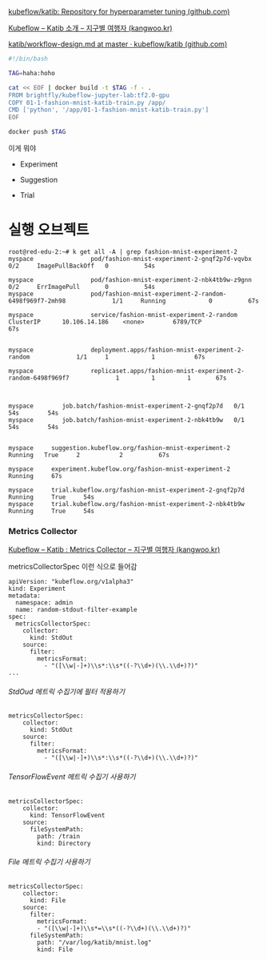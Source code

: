 [kubeflow/katib: Repository for hyperparameter tuning (github.com)](https://github.com/kubeflow/katib)



[Kubeflow – Katib 소개 – 지구별 여행자 (kangwoo.kr)](https://kangwoo.kr/2020/03/20/kubeflow-katib-소개/)

[katib/workflow-design.md at master · kubeflow/katib (github.com)](https://github.com/kubeflow/katib/blob/master/docs/workflow-design.md)



```sh
#!/bin/bash

TAG=haha:hoho

cat << EOF | docker build -t $TAG -f - . 
FROM brightfly/kubeflow-jupyter-lab:tf2.0-gpu
COPY 01-1-fashion-mnist-katib-train.py /app/
CMD ['python', '/app/01-1-fashion-mnist-katib-train.py']
EOF

docker push $TAG
```





이게 뭐야

- Experiment

- Suggestion

- Trial

# 실행 오브젝트

```
root@red-edu-2:~# k get all -A | grep fashion-mnist-experiment-2
myspace                pod/fashion-mnist-experiment-2-gnqf2p7d-vqvbx                      0/2     ImagePullBackOff   0          54s

myspace                pod/fashion-mnist-experiment-2-nbk4tb9w-z9gnn                      0/2     ErrImagePull       0          54s
myspace                pod/fashion-mnist-experiment-2-random-6498f969f7-2mh98             1/1     Running            0          67s

myspace                service/fashion-mnist-experiment-2-random              ClusterIP      10.106.14.186    <none>        6789/TCP                                                                                                                                                                                  67s


myspace                deployment.apps/fashion-mnist-experiment-2-random             1/1     1            1           67s

myspace                replicaset.apps/fashion-mnist-experiment-2-random-6498f969f7             1         1         1       67s



myspace        job.batch/fashion-mnist-experiment-2-gnqf2p7d   0/1           54s        54s
myspace        job.batch/fashion-mnist-experiment-2-nbk4tb9w   0/1           54s        54s


myspace     suggestion.kubeflow.org/fashion-mnist-experiment-2   Running   True     2           2          67s

myspace     experiment.kubeflow.org/fashion-mnist-experiment-2   Running     67s

myspace     trial.kubeflow.org/fashion-mnist-experiment-2-gnqf2p7d   Running     True     54s
myspace     trial.kubeflow.org/fashion-mnist-experiment-2-nbk4tb9w   Running     True     54s
```



### Metrics Collector

[Kubeflow – Katib : Metrics Collector – 지구별 여행자 (kangwoo.kr)](https://www.kangwoo.kr/2020/03/21/kubeflow-katib-metrics-collector/)

metricsCollectorSpec 이런 식으로 들어감

```
apiVersion: "kubeflow.org/v1alpha3"
kind: Experiment
metadata:
  namespace: admin
  name: random-stdout-filter-example
spec:
  metricsCollectorSpec:
    collector:
      kind: StdOut
    source:
      filter:
        metricsFormat:
          - "([\\w|-]+)\\s*:\\s*((-?\\d+)(\\.\\d+)?)"
...          
```

###### StdOud 메트릭 수집기에 필터 적용하기

```
metricsCollectorSpec:
    collector:
      kind: StdOut
    source:
      filter:
        metricsFormat:
          - "([\\w|-]+)\\s*:\\s*((-?\\d+)(\\.\\d+)?)"
```

###### TensorFlowEvent 메트릭 수집기 사용하기

```
metricsCollectorSpec:
    collector:
      kind: TensorFlowEvent
    source:
      fileSystemPath:
        path: /train
        kind: Directory
```

###### File 메트릭 수집기 사용하기

```
metricsCollectorSpec:
    collector:
      kind: File
    source:
      filter:
        metricsFormat:
        - "([\\w|-]+)\\s*=\\s*((-?\\d+)(\\.\\d+)?)"
      fileSystemPath:
        path: "/var/log/katib/mnist.log"
        kind: File
```

